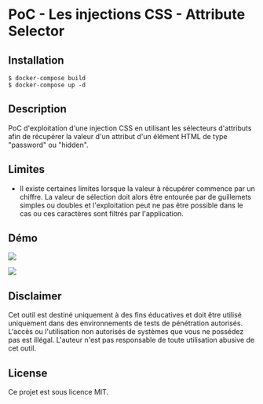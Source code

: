 # PoC - Les injections CSS - Attribute Selector

## Installation

```
$ docker-compose build
$ docker-compose up -d
```

## Description

PoC d'exploitation d'une injection CSS en utilisant les sélecteurs d'attributs afin de récupérer la valeur d'un attribut d'un élément HTML de type "password" ou "hidden".

## Limites

- Il existe certaines limites lorsque la valeur à récupérer commence par un chiffre. La valeur de sélection doit alors être entourée par de guillemets simples ou doubles et l'exploitation peut ne pas être possible dans le cas ou ces caractères sont filtrés par l'application.

## Démo

![](https://github.com/Sharpforce/PoC-CSS-injection/blob/master/les-injections-css-attribute-selector/attribute-selectors-iframe/demo/demo_1.gif)

![](https://github.com/Sharpforce/PoC-CSS-injection/blob/master/les-injections-css-attribute-selector/attribute-selectors-iframe/demo/demo_2.gif)

## Disclaimer

Cet outil est destiné uniquement à des fins éducatives et doit être utilisé uniquement dans des environnements de tests de pénétration autorisés. L'accès ou l'utilisation non autorisés de systèmes que vous ne possédez pas est illégal. L'auteur n'est pas responsable de toute utilisation abusive de cet outil.

## License

Ce projet est sous licence MIT.